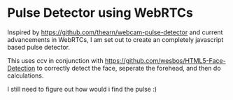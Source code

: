 Pulse Detector using WebRTCs
==================

Inspired by https://github.com/thearn/webcam-pulse-detector and current advancements in WebRTCs, I am set out to create an completely javascript based pulse detector. 

This uses ccv in conjunction with https://github.com/wesbos/HTML5-Face-Detection to correctly detect the face, seperate the forehead, and then do calculations. 

I still need to figure out how would i find the pulse :)
